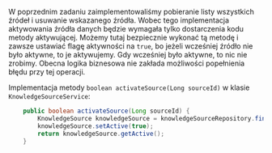 W poprzednim zadaniu zaimplementowaliśmy pobieranie listy wszystkich źródeł i usuwanie wskazanego źródła. Wobec tego implementacja aktywowania źródła danych będzie wymagała tylko dostarczenia kodu metody aktywującej. Możemy tutaj bezpiecznie wykonać tą metodę i zawsze ustawiać flagę aktywności na `true`, bo jeżeli wcześniej źródło nie było aktywne, to je aktywujemy. Gdy wcześniej było aktywne, to nic nie zrobimy. Obecna logika biznesowa nie zakłada możliwości popełnienia błędu przy tej operacji.

Implementacja metody `boolean activateSource(Long sourceId)` w klasie `KnowledgeSourceService`:

```java
    public boolean activateSource(Long sourceId) {
        KnowledgeSource knowledgeSource = knowledgeSourceRepository.findById(sourceId).orElseThrow(IllegalArgumentException::new);
        knowledgeSource.setActive(true);
        return knowledgeSource.getActive();
    }
```